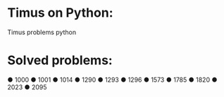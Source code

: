 # Timus on Python:
Timus problems python
# Solved problems:
● 1000
● 1001
● 1014
● 1290
● 1293
● 1296
● 1573
● 1785
● 1820
● 2023
● 2095
